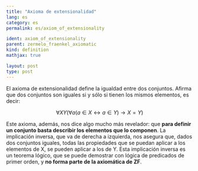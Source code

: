 ```yaml
---
title: "Axioma de extensionalidad"
lang: es
category: es
permalink: es/axiom_of_extensionality

ident: axiom_of_extensionality
parent: zermelo_fraenkel_axiomatic
kind: definition
mathjax: true

layout: post
type: post
---
```


El axioma de extensionalidad define la igualdad entre dos conjuntos. Afirma que dos conjuntos son iguales si y sólo si tienen los mismos elementos, es decir:

$$\forall XY(\forall a(a \in X \longleftrightarrow a \in Y)\longrightarrow X=Y)$$

Este axioma, además, nos dice algo mucho más revelador: que **para definir un conjunto basta describir los elementos que lo componen**.
La implicación inversa, que va de derecha a izquierda, nos asegura que, dados dos conjuntos iguales, todas las propiedades que se puedan aplicar a los elementos de X, se pueden aplicar a los de Y. Esta implicación inversa es un teorema lógico, que se puede demostrar con lógica de predicados de primer orden, y **no forma parte de la axiomática de ZF**.